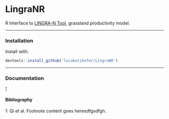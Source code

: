 # LingraNR
R Interface to [LINGRA-N Tool](https://widgets.figshare.com/articles/11359613/embed?show_title=1), grassland productivity model.

***
### Installation

Install with:
```R
devtools::install_github('lucabutikofer/LingraNR')
```

***
### Documentation

<sup>[1](#footn1)</sup>



#### Bibliography
<a name="footn1">1</a>: Qi et al. Footnote content goes heresdfgsdfgh.
